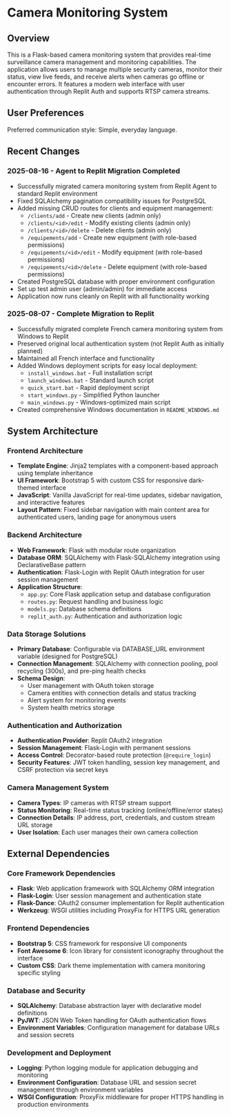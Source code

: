 # Camera Monitoring System

## Overview

This is a Flask-based camera monitoring system that provides real-time surveillance camera management and monitoring capabilities. The application allows users to manage multiple security cameras, monitor their status, view live feeds, and receive alerts when cameras go offline or encounter errors. It features a modern web interface with user authentication through Replit Auth and supports RTSP camera streams.

## User Preferences

Preferred communication style: Simple, everyday language.

## Recent Changes

### 2025-08-16 - Agent to Replit Migration Completed
- Successfully migrated camera monitoring system from Replit Agent to standard Replit environment
- Fixed SQLAlchemy pagination compatibility issues for PostgreSQL
- Added missing CRUD routes for clients and equipment management:
  - `/clients/add` - Create new clients (admin only)
  - `/clients/<id>/edit` - Modify existing clients (admin only)
  - `/clients/<id>/delete` - Delete clients (admin only)
  - `/equipements/add` - Create new equipment (with role-based permissions)
  - `/equipements/<id>/edit` - Modify equipment (with role-based permissions)
  - `/equipements/<id>/delete` - Delete equipment (with role-based permissions)
- Created PostgreSQL database with proper environment configuration
- Set up test admin user (admin/admin) for immediate access
- Application now runs cleanly on Replit with all functionality working

### 2025-08-07 - Complete Migration to Replit
- Successfully migrated complete French camera monitoring system from Windows to Replit
- Preserved original local authentication system (not Replit Auth as initially planned)
- Maintained all French interface and functionality
- Added Windows deployment scripts for easy local deployment:
  - `install_windows.bat` - Full installation script
  - `launch_windows.bat` - Standard launch script  
  - `quick_start.bat` - Rapid deployment script
  - `start_windows.py` - Simplified Python launcher
  - `main_windows.py` - Windows-optimized main script
- Created comprehensive Windows documentation in `README_WINDOWS.md`

## System Architecture

### Frontend Architecture
- **Template Engine**: Jinja2 templates with a component-based approach using template inheritance
- **UI Framework**: Bootstrap 5 with custom CSS for responsive dark-themed interface
- **JavaScript**: Vanilla JavaScript for real-time updates, sidebar navigation, and interactive features
- **Layout Pattern**: Fixed sidebar navigation with main content area for authenticated users, landing page for anonymous users

### Backend Architecture
- **Web Framework**: Flask with modular route organization
- **Database ORM**: SQLAlchemy with Flask-SQLAlchemy integration using DeclarativeBase pattern
- **Authentication**: Flask-Login with Replit OAuth integration for user session management
- **Application Structure**: 
  - `app.py`: Core Flask application setup and database configuration
  - `routes.py`: Request handling and business logic
  - `models.py`: Database schema definitions
  - `replit_auth.py`: Authentication and authorization logic

### Data Storage Solutions
- **Primary Database**: Configurable via DATABASE_URL environment variable (designed for PostgreSQL)
- **Connection Management**: SQLAlchemy with connection pooling, pool recycling (300s), and pre-ping health checks
- **Schema Design**: 
  - User management with OAuth token storage
  - Camera entities with connection details and status tracking
  - Alert system for monitoring events
  - System health metrics storage

### Authentication and Authorization
- **Authentication Provider**: Replit OAuth2 integration
- **Session Management**: Flask-Login with permanent sessions
- **Access Control**: Decorator-based route protection (`@require_login`)
- **Security Features**: JWT token handling, session key management, and CSRF protection via secret keys

### Camera Management System
- **Camera Types**: IP cameras with RTSP stream support
- **Status Monitoring**: Real-time status tracking (online/offline/error states)
- **Connection Details**: IP address, port, credentials, and custom stream URL storage
- **User Isolation**: Each user manages their own camera collection

## External Dependencies

### Core Framework Dependencies
- **Flask**: Web application framework with SQLAlchemy ORM integration
- **Flask-Login**: User session management and authentication state
- **Flask-Dance**: OAuth2 consumer implementation for Replit authentication
- **Werkzeug**: WSGI utilities including ProxyFix for HTTPS URL generation

### Frontend Dependencies
- **Bootstrap 5**: CSS framework for responsive UI components
- **Font Awesome 6**: Icon library for consistent iconography throughout the interface
- **Custom CSS**: Dark theme implementation with camera monitoring specific styling

### Database and Security
- **SQLAlchemy**: Database abstraction layer with declarative model definitions
- **PyJWT**: JSON Web Token handling for OAuth authentication flows
- **Environment Variables**: Configuration management for database URLs and session secrets

### Development and Deployment
- **Logging**: Python logging module for application debugging and monitoring
- **Environment Configuration**: Database URL and session secret management through environment variables
- **WSGI Configuration**: ProxyFix middleware for proper HTTPS handling in production environments